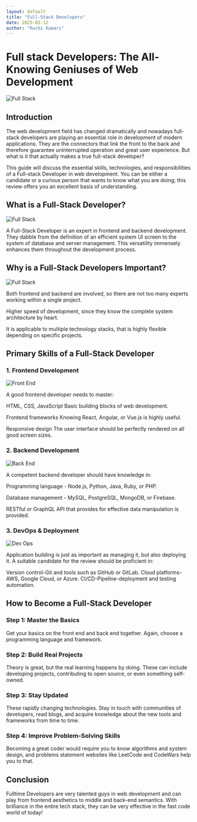 ```yaml
---
layout: default
title: "Full-Stack Developers"
date: 2025-02-12
author: "Ruchi Kumari"
---
```


# Full stack Developers: The All-Knowing Geniuses of Web Development

![Full Stack](/blogs/images/full-stack.jpg)

## Introduction

The web development field has changed dramatically and nowadays full-stack developers are playing an essential role in development of modern applications. They are the connectors that link the front to the back and therefore guarantee uninterrupted operation and great user experience. But what is it that actually makes a true full-stack developer?

This guide will discuss the essential skills, technologies, and responsibilities of a Full-stack Developer in web development. You can be either a candidate or a curious person that wants to know what you are doing; this review offers you an excellent basis of understanding.

## What is a Full-Stack Developer?

![Full Stack](/blogs/images/what-fullstack.jpg)

A Full-Stack Developer is an expert in frontend and backend development. They dabble from the definition of an efficient system UI screen to the system of database and server management. This versatility immensely enhances them throughout the development process.

## Why is a Full-Stack Developers Important?

![Full Stack](/blogs/images/why-fullstack.jpg)

Both frontend and backend are involved, so there are not too many experts working within a single project.

Higher speed of development, since they know the complete system architecture by heart.

It is applicable to multiple technology stacks, that is highly flexible depending on specific projects.

## Primary Skills of a Full-Stack Developer

### 1. Frontend Development

![Front End](/blogs/images/front-end.jpg)

A good frontend developer needs to master:

HTML, CSS, JavaScript Basic building blocks of web development.

Frontend frameworks Knowing React, Angular, or Vue.js is highly useful.

Responsive design The user interface should be perfectly rendered on all good screen sizes.

### 2. Backend Development

![Back End](/blogs/images/back-end.jpg)

A competent backend developer should have knowledge in:

Programming language - Node.js, Python, Java, Ruby, or PHP.

Database management - MySQL, PostgreSQL, MongoDB, or Firebase.

RESTful or GraphQL API that provides for effective data manipulation is provided.

### 3. DevOps & Deployment

![Dev Ops](/blogs/images/dev-ops.jpg)

Application building is just as important as managing it, but also deploying it. A suitable candidate for the review should be proficient in:

Version control-Git and tools such as GitHub or GitLab.
Cloud platforms-AWS, Google Cloud, or Azure.
CI/CD-Pipeline-deployment and testing automation.

## How to Become a Full-Stack Developer

### Step 1: Master the Basics

Get your basics on the front end and back end together. Again, choose a programming language and framework.

### Step 2: Build Real Projects

Theory is great, but the real learning happens by doing. These can include developing projects, contributing to open source, or even something self-owned.

### Step 3: Stay Updated

These rapidly changing technologies. Stay in touch with communities of developers, read blogs, and acquire knowledge about the new tools and frameworks from time to time.

### Step 4: Improve Problem-Solving Skills

Becoming a great coder would require you to know algorithms and system design, and problems statement websites like LeetCode and CodeWars help you to that.

## Conclusion

Fulltime Developers are very talented guys in web development and can play from frontend aesthetics to middle and back-end semantics. With brilliance in the entire tech stack, they can be very effective in the fast code world of today!
